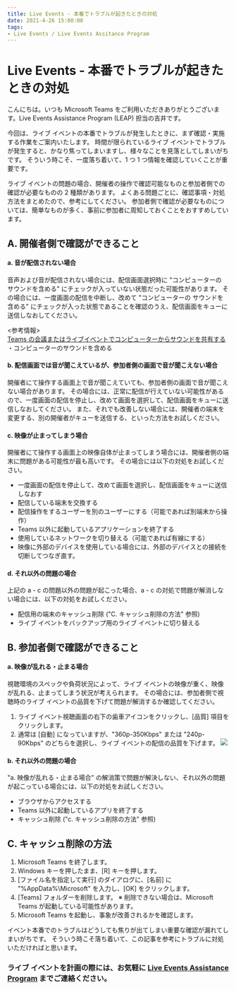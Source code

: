 ```yaml
---
title: Live Events - 本番でトラブルが起きたときの対処
date: 2021-4-26 15:00:00
tags:
- Live Events / Live Events Assitance Program
---
```


# Live Events - 本番でトラブルが起きたときの対処

こんにちは。いつも Microsoft Teams をご利用いただきありがとうございます。Live Events Assistance Program (LEAP) 担当の吉井です。<br>

今回は、ライブ イベントの本番でトラブルが発生したときに、まず確認・実施する作業をご案内いたします。
時間が限られているライブ イベントでトラブルが発生すると、かなり焦ってしまいますし、様々なことを見落としてしまいがちです。
そういう時こそ、一度落ち着いて、1 つ 1 つ情報を確認していくことが重要です。<br>

ライブ イベントの問題の場合、開催者の操作で確認可能なものと参加者側での確認が必要なものの 2 種類があります。
よくある問題ごとに、確認事項・対処方法をまとめたので、参考にしてください。
参加者側で確認が必要なものについては、簡単なものが多く、事前に参加者に周知しておくことをおすすめしています。


## A. 開催者側で確認ができること

#### a. 音が配信されない場合
音声および音が配信されない場合には、配信画面選択時に "コンピューターの サウンドを含める" にチェックが入っていない状態だった可能性があります。
その場合には、一度画面の配信を中断し、改めて "コンピューターの サウンドを含める" にチェックが入った状態であることを確認のうえ、配信画面をキューに送信しなおしてください。

<参考情報>  
[Teams の会議またはライブイベントでコンピューターからサウンドを共有する](https://support.microsoft.com/ja-jp/office/dddede9f-e3d0-4330-873a-fa061a0d8e3b)  
  ・コンピューターのサウンドを含める

#### b. 配信画面では音が聞こえているが、参加者側の画面で音が聞こえない場合
開催者にて操作する画面上で音が聞こえていても、参加者側の画面で音が聞こえない場合があります。
その場合には、正常に配信が行えていない可能性があるので、一度画面の配信を停止し、改めて画面を選択して、配信画面をキューに送信しなおしてください。
また、それでも改善しない場合には、開催者の端末を変更する、別の開催者がキューを送信する、といった方法をお試しください。

#### c. 映像が止まってしまう場合
開催者にて操作する画面上の映像自体が止まってしまう場合には、開催者側の端末に問題がある可能性が最も高いです。
その場合には以下の対処をお試しください。
- 一度画面の配信を停止して、改めて画面を選択し、配信画面をキューに送信しなおす
- 配信している端末を交換する
- 配信操作をするユーザーを別のユーザーにする（可能であれば別端末から操作）
- Teams 以外に起動しているアプリケーションを終了する
- 使用しているネットワークを切り替える（可能であれば有線にする）
- 映像に外部のデバイスを使用している場合には、外部のデバイスとの接続を切断してつなぎ直す。


#### d. それ以外の問題の場合
上記の a - c の問題以外の問題が起こった場合、a - c の対処で問題が解消しない場合には、以下の対処をお試しください。
- 配信用の端末のキャッシュ削除 ("C. キャッシュ削除の方法" 参照)
- ライブ イベントをバックアップ用のライブ イベントに切り替える


## B. 参加者側で確認ができること

#### a. 映像が乱れる・止まる場合
視聴環境のスペックや負荷状況によって、ライブ イベントの映像が重く、映像が乱れる、止まってしまう状況が考えられます。
その場合には、参加者側で視聴時のライブ イベントの品質を下げて問題が解消するか確認してください。

1. ライブ イベント視聴画面の右下の歯車アイコンをクリックし、[品質] 項目をクリックします。
2. 通常は [自動] になっていますが、"360p-350Kbps" または "240p-90Kbps" のどちらを選択し、ライブ イベントの配信の品質を下げます。
  ![](./image.png) 


#### b. それ以外の問題の場合
"a. 映像が乱れる・止まる場合" の解消策で問題が解決しない、それ以外の問題が起こっている場合には、以下の対処をお試しください。
- ブラウザからアクセスする
- Teams 以外に起動しているアプリを終了する
- キャッシュ削除 ("c. キャッシュ削除の方法" 参照)


## C. キャッシュ削除の方法
1. Microsoft Teams を終了します。
2. Windows キーを押したまま、[R] キーを押します。
3. [ファイル名を指定して実行] のダイアログに、[名前] に "%AppData%\Microsoft" を入力し、[OK] をクリックします。
4. [Teams] フォルダーを削除します。 ※ 削除できない場合は、Microsoft Teams が起動している可能性があります。
5. Microsoft Teams を起動し、事象が改善されるかを確認します。



イベント本番でのトラブルはどうしても焦りが出てしまい重要な確認が漏れてしまいがちです。
そういう時こそ落ち着いて、この記事を参考にトラブルに対処いただければと思います。

### ライブ イベントを計画の際には、お気軽に [Live Events Assistance Program](https://forms.office.com/Pages/ResponsePage.aspx?id=v4j5cvGGr0GRqy180BHbRyDjDy_PXI5OtUv8Q_mW3a5UOUZYOTg2TjZMQzRSWTFUVFU4S0YyT1dORiQlQCN0PWcu) までご連絡ください。